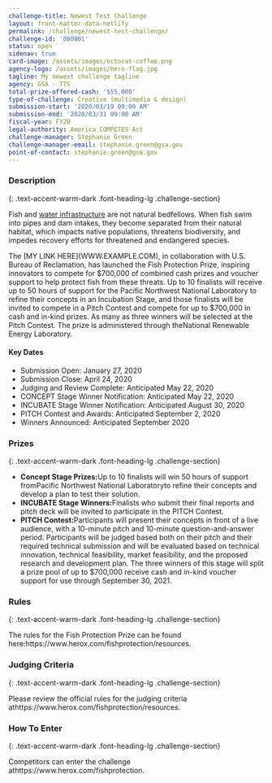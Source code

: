 ```yaml
---
challenge-title: Newest Test Challenge
layout: front-matter-data-netlify
permalink: /challenge/newest-test-challenge/
challenge-id: '000001'
status: open
sidenav: true
card-image: /assets/images/octocat-coffee.png
agency-logo: /assets/images/hero-flag.jpg
tagline: My newest challenge tagline
agency: GSA - TTS
total-prize-offered-cash: '$55,000'
type-of-challenge: Creative (multimedia & design)
submission-start: '2020/03/19 09:00 AM'
submission-end: '2020/03/31 09:00 AM'
fiscal-year: FY20
legal-authority: America COMPETES Act
challenge-manager: Stephanie Green
challenge-manager-email: stephanie.green@gsa.gov
point-of-contact: stephanie.green@gsa.gov
---
```

<!-- Description start -->

### Description
{: .text-accent-warm-dark .font-heading-lg .challenge-section}

Fish and [water infrastructure](www.example.com) are not natural bedfellows. When fish swim into pipes and dam intakes, they become separated from their natural habitat, which impacts native populations, threatens biodiversity, and impedes recovery efforts for threatened and endangered species.

<p>The [MY LINK HERE](WWW.EXAMPLE.COM), in collaboration with <ahref="https://www.usbr.gov/"target="_blank"rel="noopener">U.S. Bureau of Reclamation</a>, has launched the Fish Protection Prize, inspiring innovators to compete for $700,000 of combined cash prizes and voucher support to help protect fish from these threats. Up to 10 finalists will receive up to 50 hours of support for the Pacific Northwest National Laboratory to refine their concepts in an Incubation Stage, and those finalists will be invited to compete in a Pitch Contest and compete for up to $700,000 in cash and in-kind prizes. As many as three winners will be selected at the Pitch Contest. The prize is administered through the<ahref="https://www.pnnl.gov/"target="_blank"rel="noopener">National Renewable Energy Laboratory</a>.</p>

<h4>Key Dates</h4>

<ul>

<li>Submission Open: January 27, 2020</li>

<li>Submission Close: April 24, 2020</li>

<li>Judging and Review Complete: Anticipated May 22, 2020</li>

<li>CONCEPT Stage Winner Notification: Anticipated May 22, 2020</li>

<li>INCUBATE Stage Winner Notification: Anticipated August 30, 2020</li>

<li>PITCH Contest and Awards: Anticipated September 2, 2020</li>

<li>Winners Announced: Anticipated September 2020</li>

</ul>

<!-- Prizes start -->

### Prizes
{: .text-accent-warm-dark .font-heading-lg .challenge-section}

<ul>

<li><strong>Concept Stage Prizes:</strong>Up to 10 finalists will win 50 hours of support from<ahref="https://www.pnnl.gov/"target="_blank"rel="noopener">Pacific Northwest National Laboratory</a>to refine their concepts and develop a plan to test their solution.</li>

<li><strong>INCUBATE Stage Winners:</strong>Finalists who submit their final reports and pitch deck will be invited to participate in the PITCH Contest.</li>

<li><strong>PITCH Contest:</strong>Participants will present their concepts in front of a live audience, with a 10-minute pitch and 10-minute question-and-answer period. Participants will be judged based both on their pitch and their required technical submission and will be evaluated based on technical innovation, technical feasibility, market feasibility, and the proposed research and development plan. The three winners of this stage will split a prize pool of up to $700,000 receive cash and in-kind voucher support for use through September 30, 2021.</li>

</ul>

<!-- Rules start -->

### Rules
{: .text-accent-warm-dark .font-heading-lg .challenge-section}

<p>The rules for the Fish Protection Prize can be found here:<ahref="https://www.herox.com/fishprotection/resources"target="_blank"rel="noopener">https://www.herox.com/fishprotection/resources</a>.</p>

<!-- Judging start -->

### Judging Criteria

{: .text-accent-warm-dark .font-heading-lg .challenge-section}

<p>Please review the official rules for the judging criteria at<ahref="https://www.herox.com/fishprotection/resources"target="_blank"rel="noopener">https://www.herox.com/fishprotection/resources</a>.</p>

<!-- How To Enter start -->

### How To Enter
{: .text-accent-warm-dark .font-heading-lg .challenge-section}

<p>Competitors can enter the challenge at<ahref="https://www.herox.com/fishprotection"target="_blank"rel="noopener">https://www.herox.com/fishprotection</a>.</p>